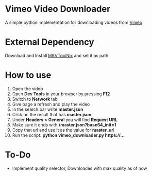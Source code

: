 # Vimeo Video Downloader
A simple python implementation for downloading videos from [Vimeo](https://vimeo.com/) 

# External Dependency
Download and Install [MKVToolNix](https://www.fosshub.com/MKVToolNix.html) and set it as path

# How to use
1. Open the video
2. Open **Dev Tools** in your browser by pressing **F12**
3. Switch to **Network** tab
4. Give page a refresh and play the video
5. In the search bar write **master.json**
6. Click on the result that has **master.json**
7. Under **Headers > General** you will find **Request URL**
8. Make sure it ends with **/master.json?base64_init=1**
9. Copy that url and use it as the value for **master_url**
10. Run the script: **python vimeo_downloader.py https://...**

# To-Do
- Implement quality selector, Downloades with max quality as of now

